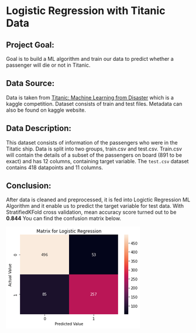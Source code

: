 # Logistic Regression with Titanic Data  
## Project Goal:  
Goal is to build a ML algorithm and train our data to predict whether a passenger will die or not in Titanic.
## Data Source:
Data is taken from [Titanic: Machine Learning from Disaster](https://www.kaggle.com/c/titanic) which is a kaggle competition. Dataset consists of train and test files.
Metadata can also be found on kaggle website.
## Data Description:  
This dataset consists of information of the passengers who were in the Titatic ship. Data is split into two groups, train.csv and test.csv. Train.csv will contain the details of a subset of the passengers on board (891 to be exact) and has 12 columns, containing target variable. The `test.csv` dataset contains 418 datapoints and 11 columns.
## Conclusion:
After data is cleaned and preprocessed, it is fed into Logictic Regression ML Algorithm and it enable us to predict the target variable for test data. 
With StratifiedKFold cross validation, mean accuracy score turned out to be **0.844**
You can find the confusion matrix below.  

![](/__results___106_1.png)
